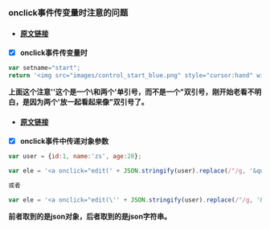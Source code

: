 ### onclick事件传变量时注意的问题

* #### [**原文链接**](https://blog.csdn.net/tuohuang0303/article/details/55841119)
* [x] **onclick事件传变量时**

```js
var setname="start";
return '<img src="images/control_start_blue.png" style="cursor:hand" width="15px" height="15px" onclick="sendMsg(\''+setname+'\');" >';
```

**上面这个注意\''这个是一个\和两个'单引号，而不是一个"双引号，刚开始老看不明白，是因为两个'放一起看起来像"双引号了。**

* #### [**原文链接**](https://blog.csdn.net/legend11/article/details/53408459)
* [x] **onclick事件中传递对象参数**

```js
var user = {id:1, name:'zs', age:20};

var ele = '<a onclick="edit(' + JSON.stringify(user).replace(/"/g, '&quot;') + ');">修改</a>';

或者 

var ele = '<a onclick="edit(\'' + JSON.stringify(user).replace(/"/g, '&quot;') + '\');">修改</a>';
```

**前者取到的是json对象，后者取到的是json字符串。**

